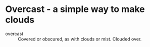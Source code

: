# Overcast - a simple way to make clouds

<dl>
<dt>overcast</dt>
<dd>Covered or obscured, as with clouds or mist. Clouded over.</dd>
</dl>

